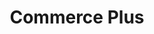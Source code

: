 ---
layout: sponsor-page
tags: sponsor
level: sponsor-custom
title: Commerce Plus
image: "/sponsors/images/commerceplus.png"
link: "https://commerce-plus.com/en/"
---